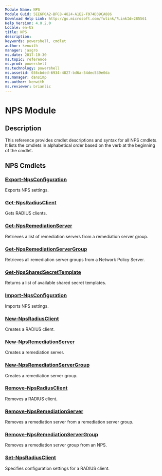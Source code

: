 ```yaml
---
Module Name: NPS
Module Guid: 5EE6F0A2-BFC8-4824-A1E2-F974D39CA886
Download Help Link: http://go.microsoft.com/fwlink/?LinkId=285561
Help Version: 4.0.2.0
Locale: en-US
title: NPS
description: 
keywords: powershell, cmdlet
author: kenwith
manager: jasgro
ms.date: 2017-10-30
ms.topic: reference
ms.prod: powershell
ms.technology: powershell
ms.assetid: 036cbded-6934-4827-bd6a-54dec539e0da
ms.manager: dansimp
ms.author: kenwith
ms.reviewer: brianlic
---
```


# NPS Module
## Description
This reference provides cmdlet descriptions and syntax for all NPS cmdlets. It lists the cmdlets in alphabetical order based on the verb at the beginning of the cmdlet.

## NPS Cmdlets
### [Export-NpsConfiguration](./Export-NpsConfiguration.md)
Exports NPS settings.

### [Get-NpsRadiusClient](./Get-NpsRadiusClient.md)
Gets RADIUS clients.

### [Get-NpsRemediationServer](./Get-NpsRemediationServer.md)
Retrieves a list of remediation servers from a remediation server group.

### [Get-NpsRemediationServerGroup](./Get-NpsRemediationServerGroup.md)
Retrieves all remediation server groups from a Network Policy Server.

### [Get-NpsSharedSecretTemplate](./Get-NpsSharedSecretTemplate.md)
Returns a list of available shared secret templates.

### [Import-NpsConfiguration](./Import-NpsConfiguration.md)
Imports NPS settings.

### [New-NpsRadiusClient](./New-NpsRadiusClient.md)
Creates a RADIUS client.

### [New-NpsRemediationServer](./New-NpsRemediationServer.md)
Creates a remediation server.

### [New-NpsRemediationServerGroup](./New-NpsRemediationServerGroup.md)
Creates a remediation server group.

### [Remove-NpsRadiusClient](./Remove-NpsRadiusClient.md)
Removes a RADIUS client.

### [Remove-NpsRemediationServer](./Remove-NpsRemediationServer.md)
Removes a remediation server from a remediation server group.

### [Remove-NpsRemediationServerGroup](./Remove-NpsRemediationServerGroup.md)
Removes a remediation server group from an NPS.

### [Set-NpsRadiusClient](./Set-NpsRadiusClient.md)
Specifies configuration settings for a RADIUS client.

